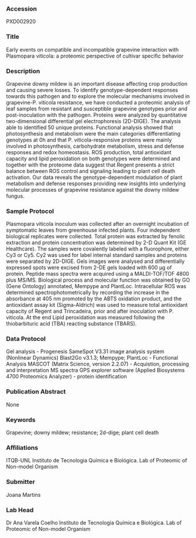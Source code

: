 ### Accession
PXD002920

### Title
Early events on compatible and incompatible grapevine interaction with Plasmopara viticola: a proteomic perspective of cultivar specific behavior

### Description
Grapevine downy mildew is an important disease affecting crop production and causing severe losses. To identify genotype-dependent responses towards this pathogen and to explore the molecular mechanisms involved in grapevine-P. viticola resistance, we have conducted a proteomic analysis of leaf samples from resistant and susceptible grapevine genotypes prior and post-inoculation with the pathogen. Proteins were analyzed by quantitative two-dimensional differential gel electrophoresis (2D-DIGE). The analysis able to identified 50 unique proteins. Functional analysis showed that photosynthesis and metabolism were the main categories differentiating genotypes at 0h and that P. viticola-responsive proteins were mainly involved in photosynthesis, carbohydrate metabolism, stress and defense responses and redox homeostasis. ROS production, total antioxidant capacity and lipid peroxidation on both genotypes were determined and together with the proteome data suggest that Regent presents a strict balance between ROS control and signaling leading to plant cell death activation. Our data reveals the genotype-dependent modulation of plant metabolism and defense responses providing new insights into underlying molecular processes of grapevine resistance against the downy mildew fungus.

### Sample Protocol
Plasmopara viticola inoculum was collected after an overnight incubation of symptomatic leaves from greenhouse infected plants. Four independent biological replicates were collected. Total protein was extracted by fenolic extraction and protein concentration was determined by 2-D Quant Kit (GE Healthcare). The samples were covalently labeled with a fluorophore, either Cy3 or Cy5. Cy2 was used for label internal standard samples and proteins were separated by 2D-DIGE. Gels images were analysed and differentially expressed spots were excised from 2-DE gels loaded with 600 µg of protein. Peptide mass spectra were acquired using a MALDI-TOF/TOF 4800 plus MS/MS. Biological process and molecular function was obtained by GO (Gene Ontology) annotated, Mempype and PlantLoc. Intracellular ROS was determined spectrophotometrically by recording the increase in the absorbance at 405 nm promoted by the ABTS oxidation product, and the antioxidant assay kit (Sigma-Aldrich) was used to measure total antioxidant capacity of Regent and Trincadeira, prior and after inoculation with P. viticola. At the end Lipid peroxidation was measured following the thiobarbituric acid (TBA) reacting substance (TBARS).

### Data Protocol
Gel analysis - Progenesis SameSpot V3.31 image analysis system (Nonlinear Dynamics) Blast2Go v3.1.3; Mempype; PlantLoc - Functional Analysis MASCOT (Matrix Science, version 2.2.07) - Acquistion, processing and interpretation MS spectra GPS explorer software (Applied Biosystems 4700 Proteomics Analyzer) - protein identification

### Publication Abstract
None

### Keywords
Grapevine; downy mildew; resistance; 2d-dige; plant cell death

### Affiliations
ITQB-UNL
Instituto de Tecnologia Química e Biológica. Lab of Proteomic of Non-model Organism

### Submitter
Joana Martins

### Lab Head
Dr Ana Varela Coelho
Instituto de Tecnologia Química e Biológica. Lab of Proteomic of Non-model Organism



